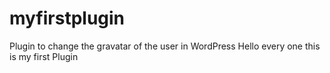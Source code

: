 # myfirstplugin
 Plugin to change the gravatar of the user in WordPress
 Hello every one this is my first Plugin
